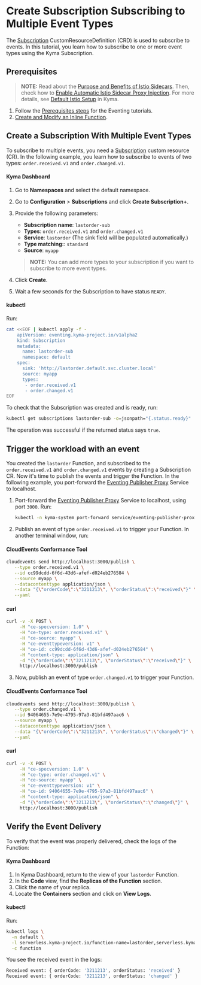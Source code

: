 # Create Subscription Subscribing to Multiple Event Types

The [Subscription](../resources/evnt-cr-subscription.md) CustomResourceDefinition (CRD) is used to subscribe to events. In this tutorial, you learn how to subscribe to one or more event types using the Kyma Subscription.

## Prerequisites

>**NOTE:** Read about the [Purpose and Benefits of Istio Sidecars](https://kyma-project.io/#/istio/user/00-30-overview-istio-sidecars). Then, check how to [Enable Automatic Istio Sidecar Proxy Injection](https://kyma-project.io/#/istio/user/operation-guides/02-20-enable-sidecar-injection). For more details, see [Default Istio Setup](https://kyma-project.io/#/istio/user/00-40-overview-istio-setup) in Kyma.

1. Follow the [Prerequisites steps](evnt-01-prerequisites.md) for the Eventing tutorials.
2. [Create and Modify an Inline Function](https://kyma-project.io/#/serverless-manager/user/tutorials/01-10-create-inline-function).

## Create a Subscription With Multiple Event Types

To subscribe to multiple events, you need a [Subscription](../resources/evnt-cr-subscription.md) custom resource (CR). In the following example, you learn how to subscribe to events of two types: `order.received.v1` and `order.changed.v1`.

<!-- tabs:start -->

#### **Kyma Dashboard**

1. Go to **Namespaces** and select the default namespace.
2. Go to **Configuration** > **Subscriptions** and click **Create Subscription+**.
3. Provide the following parameters:
   - **Subscription name**: `lastorder-sub`
   - **Types**: `order.received.v1` and `order.changed.v1`
   - **Service**: `lastorder` (The sink field will be populated automatically.)
   - **Type matching:**: `standard`
   - **Source**: `myapp`

   > **NOTE:** You can add more types to your subscription if you want to subscribe to more event types.

4. Click **Create**.
5. Wait a few seconds for the Subscription to have status `READY`.

#### **kubectl**

Run:

```bash
cat <<EOF | kubectl apply -f -
    apiVersion: eventing.kyma-project.io/v1alpha2
    kind: Subscription
    metadata:
      name: lastorder-sub
      namespace: default
    spec:
      sink: 'http://lastorder.default.svc.cluster.local'
      source: myapp
      types:
       - order.received.v1
       - order.changed.v1
EOF
```

To check that the Subscription was created and is ready, run:

```bash
kubectl get subscriptions lastorder-sub -o=jsonpath="{.status.ready}"
```

The operation was successful if the returned status says `true`.

<!-- tabs:end -->

## Trigger the workload with an event

You created the `lastorder` Function, and subscribed to the `order.received.v1` and `order.changed.v1` events by creating a Subscription CR. Now it's time to publish the events and trigger the Function.
In the following example, you port-forward the [Eventing Publisher Proxy](../evnt-architecture.md) Service to localhost.

1. Port-forward the [Eventing Publisher Proxy](../evnt-architecture.md) Service to localhost, using port `3000`. Run:

   ```bash
   kubectl -n kyma-system port-forward service/eventing-publisher-proxy 3000:80
   ```

2. Publish an event of type `order.received.v1` to trigger your Function. In another terminal window, run:

<!-- tabs:start -->

#### **CloudEvents Conformance Tool**

```bash
cloudevents send http://localhost:3000/publish \
   --type order.received.v1 \
   --id cc99dcdd-6f6d-43d6-afef-d024eb276584 \
   --source myapp \
   --datacontenttype application/json \
   --data "{\"orderCode\":\"3211213\", \"orderStatus\":\"received\"}" \
   --yaml
```

#### **curl**

```bash
curl -v -X POST \
     -H "ce-specversion: 1.0" \
     -H "ce-type: order.received.v1" \
     -H "ce-source: myapp" \
     -H "ce-eventtypeversion: v1" \
     -H "ce-id: cc99dcdd-6f6d-43d6-afef-d024eb276584" \
     -H "content-type: application/json" \
     -d "{\"orderCode\":\"3211213\", \"orderStatus\":\"received\"}" \
     http://localhost:3000/publish
```
  
<!-- tabs:end -->

3. Now, publish an event of type `order.changed.v1` to trigger your Function.

<!-- tabs:start -->

#### **CloudEvents Conformance Tool**

```bash
cloudevents send http://localhost:3000/publish \
   --type order.changed.v1 \
   --id 94064655-7e9e-4795-97a3-81bfd497aac6 \
   --source myapp \
   --datacontenttype application/json \
   --data "{\"orderCode\":\"3211213\", \"orderStatus\":\"changed\"}" \
   --yaml
```

#### **curl**

```bash
curl -v -X POST \
     -H "ce-specversion: 1.0" \
     -H "ce-type: order.changed.v1" \
     -H "ce-source: myapp" \
     -H "ce-eventtypeversion: v1" \
     -H "ce-id: 94064655-7e9e-4795-97a3-81bfd497aac6" \
     -H "content-type: application/json" \
     -d "{\"orderCode\":\"3211213\", \"orderStatus\":\"changed\"}" \ 
     http://localhost:3000/publish
```
<!-- tabs:end -->

## Verify the Event Delivery

To verify that the event was properly delivered, check the logs of the Function:

<!-- tabs:start -->

#### **Kyma Dashboard**

1. In Kyma Dashboard, return to the view of your `lastorder` Function.
2. In the **Code** view, find the **Replicas of the Function** section.
3. Click the name of your replica.
4. Locate the **Containers** section and click on **View Logs**.

#### **kubectl**

Run:

```bash
kubectl logs \
  -n default \
  -l serverless.kyma-project.io/function-name=lastorder,serverless.kyma-project.io/resource=deployment \
  -c function
```

<!-- tabs:end -->

You see the received event in the logs:

```sh
Received event: { orderCode: '3211213', orderStatus: 'received' }
Received event: { orderCode: '3211213', orderStatus: 'changed' }
```

